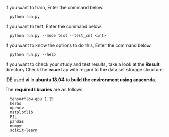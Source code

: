 if you want to train, Enter the command below.

      python run.py
      
if you want to test, Enter the command below.

      python run.py --mode test --test_cnt <int>

If you want to know the options to do this, Enter the command below.

      python run.py --help
      
      
If you want to check your study and test results, take a look at the **Result** directory
Check the **issue** tap with regard to the data set storage structure.

IDE used **vi** in **ubuntu 18.04** to **build the environment using anaconda**.

The **required libraries** are as follows.
      
      tensorflow-gpu 1.15
      keras
      opencv
      matplotlib
      PIL
      pandas
      numpy
      scikit-learn
